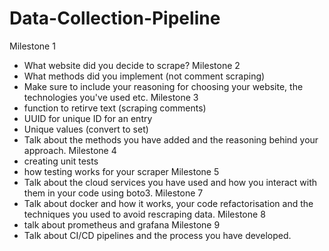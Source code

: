 # Data-Collection-Pipeline








Milestone 1
- What website did you decide to scrape?
Milestone 2
- What methods did you implement (not comment scraping)
- Make sure to include your reasoning for choosing your website, the technologies you've used etc.
Milestone 3
- function to retirve text (scraping comments)
- UUID for unique ID for an entry
- Unique values (convert to set)
- Talk about the methods you have added and the reasoning behind your approach.
Milestone 4
- creating unit tests
- how testing works for your scraper
Milestone 5
- Talk about the cloud services you have used and how you interact with them in your code using boto3.
Milestone 7
- Talk about docker and how it works, your code refactorisation and the techniques you used to avoid rescraping data.
Milestone 8
- talk about prometheus and grafana
Milestone 9
- Talk about CI/CD pipelines and the process you have developed.
